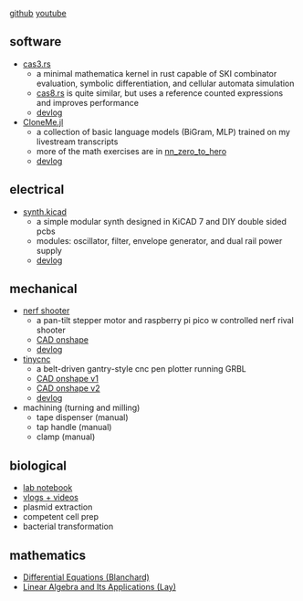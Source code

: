 [github](https://github.com/anandijain)
[youtube](https://youtube.com/@the_runofff)

## software
- [cas3.rs](https://github.com/anandijain/cas3.rs)
    - a minimal mathematica kernel in rust capable of SKI combinator evaluation, symbolic differentiation, and cellular automata simulation
    - [cas8.rs](https://github.com/anandijain/cas8.rs) is quite similar, but uses a reference counted expressions and improves performance
    - [devlog](https://youtube.com/playlist?list=PL79kqjVnD2EOBvsTiCQqX0ZAwx9AKiA_w&si=V1xus8Q8reJ_7RS-)
- [CloneMe.jl](https://github.com/anandijain/CloneMe.jl)
    - a collection of basic language models (BiGram, MLP) trained on my livestream transcripts
    - more of the math exercises are in [nn_zero_to_hero](https://github.com/anandijain/nn_zero_to_hero)
    - [devlog](https://www.youtube.com/playlist?list=PL79kqjVnD2EOZ05YOBYYBPaAKY2bqdIXa)

## electrical
- [synth.kicad](https://github.com/anandijain/synth.kicad) 
    - a simple modular synth designed in KiCAD 7 and DIY double sided pcbs
    - modules: oscillator, filter, envelope generator, and dual rail power supply 
    - [devlog](https://www.youtube.com/playlist?list=PL79kqjVnD2ENdJDDSTUD3ZMdZPhVVu8yw)

## mechanical
- [nerf shooter](https://github.com/anandijain/fusion-models)
    - a pan-tilt stepper motor and raspberry pi pico w controlled nerf rival shooter
    - [CAD onshape](https://cad.onshape.com/documents/92c07f0cdc903565dc9f8a19/w/1aa9f471de9b453b1ac79eb7/e/1c0f5f5b5e23c77d4690f9ef) 
    - [devlog](https://www.youtube.com/playlist?list=PL79kqjVnD2EMhZXXFS4cYj77GHqt-j0AB)
- [tinycnc](https://github.com/anandijain/tinycnc)
    - a belt-driven gantry-style cnc pen plotter running GRBL
    - [CAD onshape v1](https://cad.onshape.com/documents/f0edc675ec6e7dd579a916ba/w/8ae7a773a962de3b1e73e6d8/e/3e3c9c496871ec22171a7cd4)
    - [CAD onshape v2](https://cad.onshape.com/documents/ccceb04a82170118997b362b/w/31ab41bc544e32196458eeba/e/11e34163ec09ffa5ecc34a18)
    - [devlog](https://www.youtube.com/playlist?list=PL79kqjVnD2EPVIWg-ihbN_tPdFki3OzMf)
- machining (turning and milling)
    - tape dispenser (manual)
    - tap handle (manual)
    - clamp (manual)

## biological
- [lab notebook](https://typst.app/project/ryd4ZfO0EySVjz8dyn3C3S)
- [vlogs + videos](https://youtube.com/playlist?list=PL79kqjVnD2EM-hH6ACfetDa45Uy-ympZT&si=aNYTky7BFmG84BcO)
- plasmid extraction
- competent cell prep
- bacterial transformation 

## mathematics 
- [Differential Equations (Blanchard)](https://youtube.com/playlist?list=PL79kqjVnD2ENiC1uQ6QMwNgtHjK4Dnj6r&si=HUzgMzO9FrbPUsKC)
- [Linear Algebra and Its Applications (Lay)](https://youtube.com/playlist?list=PL79kqjVnD2ENyFtiGsUJcy8cTByrYsGOL&si=sgaXWzQoBmLhn7DD)
